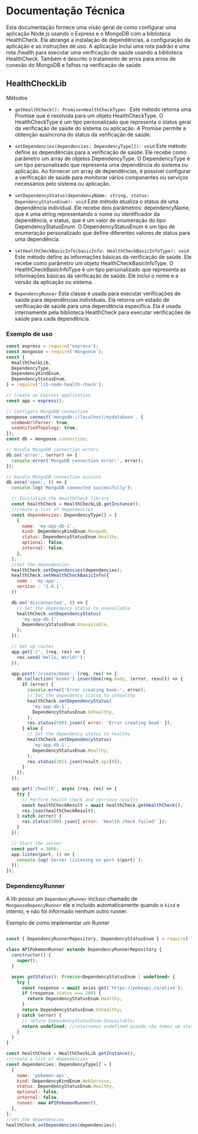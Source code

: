 # Documentação Técnica

Esta documentação fornece uma visão geral de como configurar uma aplicação Node.js usando o Express e o MongoDB com a biblioteca HealthCheck. Ela abrange a instalação de dependências, a configuração da aplicação e as instruções de uso. A aplicação inclui uma rota padrão e uma rota /health para executar uma verificação de saúde usando a biblioteca HealthCheck. Também é descrito o tratamento de erros para erros de conexão do MongoDB e falhas na verificação de saúde.
## HealthCheckLib

Métodos

- `getHealthCheck(): Promise<HealthCheckType> `
  Este método retorna uma Promise que é resolvida para um objeto HealthCheckType. O HealthCheckType é um tipo personalizado que representa o status geral da verificação de saúde do sistema ou aplicação. A Promise permite a obtenção assíncrona do status da verificação de saúde.

- `setDependencies(dependencies: DependencyType[]): void`
  Este método define as dependências para a verificação de saúde. Ele recebe como parâmetro um array de objetos DependencyType. O DependencyType é um tipo personalizado que representa uma dependência do sistema ou aplicação. Ao fornecer um array de dependências, é possível configurar a verificação de saúde para monitorar vários componentes ou serviços necessários pelo sistema ou aplicação.

- `setDependencyStatus(dependencyName: string, status: DependencyStatusEnum): void`
  Este método atualiza o status de uma dependência individual. Ele recebe dois parâmetros: dependencyName, que é uma string representando o nome ou identificador da dependência, e status, que é um valor de enumeração do tipo DependencyStatusEnum. O DependencyStatusEnum é um tipo de enumeração personalizado que define diferentes valores de status para uma dependência.

- `setHealthCheckBasicInfo(basicInfo: HealthCheckBasicInfoType): void`
  Este método define as informações básicas da verificação de saúde. Ele recebe como parâmetro um objeto HealthCheckBasicInfoType. O HealthCheckBasicInfoType é um tipo personalizado que representa as informações básicas da verificação de saúde. Ele inclui o nome e a versão da aplicação ou sistema.

- `DependencyRunner` 
  Esta classe é usada para executar verificações de saúde para dependências individuais. Ela retorna um estado de verificação de saúde para uma dependência específica. Ela é usada internamente pela biblioteca HealthCheck para executar verificações de saúde para cada dependência.

### Exemplo de uso


```javascript
const express = require('express');
const mongoose = require('mongoose');
const {
  HealthCheckLib,
  DependencyType,
  DependencyKindEnum,
  DependencyStatusEnum,
} = require('lib-node-health-check');

// Create an Express application
const app = express();

// Configure MongoDB connection
mongoose.connect('mongodb://localhost/mydatabase', {
  useNewUrlParser: true,
  useUnifiedTopology: true,
});
const db = mongoose.connection;

// Handle MongoDB connection errors
db.on('error', (error) => {
  console.error('MongoDB connection error:', error);
});

// Handle MongoDB connection success
db.once('open', () => {
  console.log('MongoDB connected successfully');

  // Initialize the HealthCheck library
  const healthCheck = HealthCheckLib.getInstance();
  //create a list of dependencies
  const dependencies: DependencyType[] = [
    {
      name: 'my-app-db-1',
      kind: DependencyKindEnum.Mongodb,
      status: DependencyStatusEnum.Healthy,
      optional: false,
      internal: false,
    },
  ];
  //set the dependencies
  healthCheck.setDependencies(dependencies);
  healthCheck.setHealthCheckBasicInfo({
    name : 'my-app',
    version : '1.0.1',
  })

  db.on('disconnected', () => {
    // Set the dependency status to unavailable
    healthCheck.setDependencyStatus(
      'my-app-db-1',
      DependencyStatusEnum.Unavailable,
    );
  });

  // Set up routes
  app.get('/', (req, res) => {
    res.send('Hello, World!');
  });

  app.post('/create/book', (req, res) => {
    db.collection('books').insertOne(req.body, (error, result) => {
      if (error) {
        console.error('Error creating book:', error);
        // Set the dependency status to unhealthy
        healthCheck.setDependencyStatus(
          'my-app-db-1',
          DependencyStatusEnum.Unhealthy,
        );
        res.status(500).json({ error: 'Error creating book' });
      } else {
        // Set the dependency status to healthy
        healthCheck.setDependencyStatus(
          'my-app-db-1',
          DependencyStatusEnum.Healthy,
        );
        res.status(201).json(result.ops[0]);
      }
    });
  });

  app.get('/health', async (req, res) => {
    try {
      // Perform health check and retrieve results
      const healthCheckResult = await healthCheck.getHealthCheck();
      res.json(healthCheckResult);
    } catch (error) {
      res.status(500).json({ error: 'Health check failed' });
    }
  });

  // Start the server
  const port = 3000;
  app.listen(port, () => {
    console.log(`Server listening on port ${port}`);
  });
});
```
### DependencyRunner

A lib possui um `DependencyRunner` incluso chamado de `MongooseDepencyRunner` ele e incluido automaticamente quando o `kind` e interno, e não foi informado nenhum outro runner.

Exemplo de como implementar um Runner

```javascript

const { DependencyRunnerRepository, DependencyStatusEnum } = require('lib-node-health-check');

class APIPokemonRunner extends DependencyRunnerRepository {
  constructor() {
    super();
  }

  async getStatus(): Promise<DependencyStatusEnum | undefined> {
    try {
      const response = await axios.get('https://pokeapi.co/alive');
      if (response.status === 200) {
        return DependencyStatusEnum.Healthy;
      }
      return DependencyStatusEnum.Unhealthy;
    } catch (error) {
      // return DependencyStatusEnum.Unavailable;
      return undefined; //retornamos undefined quando não temos um status para atualizar na dependencia
    }
  }
}

const healthCheck = HealthCheckLib.getInstance();
//create a list of dependencies
const dependencies: DependencyType[] = [
  {
    name: 'pokemon-api',
    kind: DependencyKindEnum.WebService,
    status: DependencyStatusEnum.Healthy,
    optional: false,
    internal: false,
    runner: new APIPokemonRunner(),
  },
];
//set the dependencies
healthCheck.setDependencies(dependencies);

```